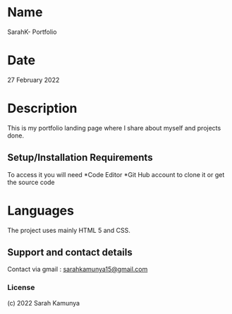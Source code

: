 # Name
SarahK- Portfolio
# Date
 27 February 2022

# Description
This is my portfolio landing page where I share about myself and projects done. 

 ## Setup/Installation Requirements
 To access it you will need
*Code Editor
*Git Hub account to clone it or get the source code
# Languages 

The project uses mainly HTML 5 and CSS.
## Support and contact details
Contact via gmail : sarahkamunya15@gmail.com
### License

 (c) 2022 Sarah Kamunya
